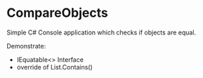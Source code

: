 # CompareObjects
Simple C# Console application which checks if objects are equal. 

Demonstrate:
- IEquatable<> Interface
- override of List.Contains() 
